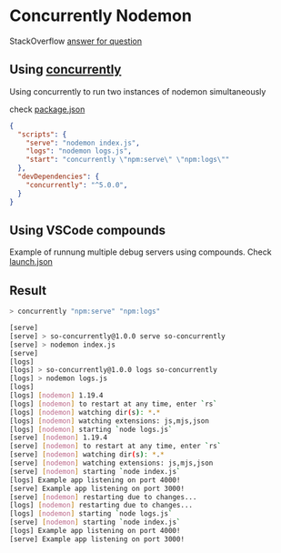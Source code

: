# Concurrently Nodemon
StackOverflow [answer for question][soq]

## Using [concurrently][concurrently]
Using concurrently to run two instances of nodemon simultaneously

check [package.json](package.json)
```json
{
  "scripts": {
    "serve": "nodemon index.js",
    "logs": "nodemon logs.js",
    "start": "concurrently \"npm:serve\" \"npm:logs\""
  },
  "devDependencies": {
    "concurrently": "^5.0.0",
  }
}
```

## Using VSCode compounds
Example of runnung multiple debug servers using compounds. Check [launch.json](.vscode/launch.json)


## Result

```sh
> concurrently "npm:serve" "npm:logs"

[serve] 
[serve] > so-concurrently@1.0.0 serve so-concurrently
[serve] > nodemon index.js
[serve] 
[logs] 
[logs] > so-concurrently@1.0.0 logs so-concurrently
[logs] > nodemon logs.js
[logs] 
[logs] [nodemon] 1.19.4
[logs] [nodemon] to restart at any time, enter `rs`
[logs] [nodemon] watching dir(s): *.*
[logs] [nodemon] watching extensions: js,mjs,json
[logs] [nodemon] starting `node logs.js`
[serve] [nodemon] 1.19.4
[serve] [nodemon] to restart at any time, enter `rs`
[serve] [nodemon] watching dir(s): *.*
[serve] [nodemon] watching extensions: js,mjs,json
[serve] [nodemon] starting `node index.js`
[logs] Example app listening on port 4000!
[serve] Example app listening on port 3000!
[serve] [nodemon] restarting due to changes...
[logs] [nodemon] restarting due to changes...
[logs] [nodemon] starting `node logs.js`
[serve] [nodemon] starting `node index.js`
[logs] Example app listening on port 4000!
[serve] Example app listening on port 3000!
```

[soq]: https://stackoverflow.com/questions/58898386/how-to-run-multiple-js-servers/58898609
[concurrently]: https://www.npmjs.com/package/concurrently
